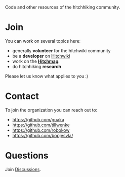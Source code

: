 Code and other resources of the hitchhiking community.

# Join

You can work on several topics here:
- generally **volunteer** for the hitchwiki community
- be a **developer** on [Hitchwiki](https://hitchwiki.org/en/Main_Page)
- work on the [**Hitchmap**](https://hitchmap.com/).
- do hitchhiking **research**

Please let us know what applies to you :)

# Contact

To join the organization you can reach out to:
- https://github.com/guaka
- https://github.com/tillwenke
- https://github.com/robokow
- https://github.com/bopjesvla/

# Questions
Join [Discussions](https://github.com/orgs/Hitchwiki/discussions).
